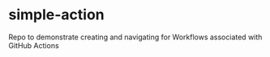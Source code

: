 # simple-action

Repo to demonstrate creating and navigating for Workflows associated with GitHub Actions
